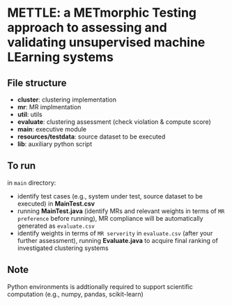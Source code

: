 # METTLE: a METmorphic Testing approach to assessing and validating unsupervised machine LEarning systems

## File structure

- **cluster**: clustering implementation
- **mr**: MR implmentation
- **util**: utils
- **evaluate**: clustering assessment (check violation & compute score)
- **main**: executive module
- **resources/testdata**: source dataset to be executed
- **lib**: auxiliary python script

## To run

in `main` directory:

- identify test cases (e.g., system under test, source dataset to be executed) in **MainTest.csv**
- running **MainTest.java** (identify MRs and relevant weights in terms of `MR preference` before running), MR compliance will be automatically generated as `evaluate.csv`
- identify weights in terms of `MR serverity` in `evaluate.csv` (after your further assessment), running **Evaluate.java** to acquire final ranking of investigated clustering systems


## Note

Python environments is addtionally required to support scientific computation (e.g., numpy, pandas, scikit-learn)
